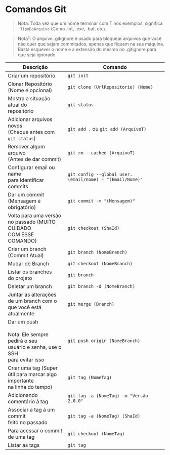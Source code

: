 # Comandos Git

> Nota: Toda vez que um nome terminar com T nos exemplos, significa `.TipoDoArquivo` (Como .txt, .exe, .bat, etc).

> Nota²: O arquivo .gitignore é usado para bloquear arquivos que você não quer que sejam commitados, apenas que fiquem na sua máquina. Basta esquever o nome e a extensão do mesmo no .gitignore para que seja ignorado.

| Descrição | Comando |
| --- | --- |
| Criar um repositório | `git init` |
| Clonar Repositório<br> (Nome é opcional) | `git clone (UrlRepositorio) (Nome)` |
| Mostra a situação atual do<br> repositório | `git status` |
| Adicionar arquivos novos<br>(Cheque antes com `git status`) | `git add .` ou `git add (ArquivoT)` |
| Remover algum arquivo<br> (Antes de dar commit) | `git rm --cached (ArquivoT)` |
| Configurar email ou name<br> para identificar commits | `git config --global user.(email/nome) = "(Email/Nome)"` |
| Dar um commit<br>(Mensagem é obrigatório) | `git commit -m "(Mensagem)"` |
| Volta para uma versão<br> no passado (MUITO CUIDADO<br> COM ESSE COMANDO) | `git checkout (ShaId)`|
| Criar um branch<br>(Commit Atual) | `git branch (NomeBranch)` |
| Mudar de Branch | `git checkout (NomeBranch)` |
| Listar os branches <br> do projeto | `git branch` |
| Deletar um branch | `git branch -d (NomeBranch)` |
| Juntar as alterações <br>de um branch com o<br>que você está <br>atualmente | `git merge (Branch)` |
| Dar um push<br><br> Nota: Ele sempre pedirá o seu<br>usuário e senha, use o SSH<br> para evitar isso| `git push origin (NomeBranch)` |
| Criar uma tag (Super <br>útil para marcar algo importante<br> na linha do tempo) | `git tag (NomeTag)` |
| Adicionando comentário à tag | `git tag -a (NomeTag) -m "Versão 2.0.0"` |
| Associar a tag à um commit<br> feito no passado |  `git tag -a (NomeTag) (ShaId)`|
| Para acessar o commit<br> de uma tag | `git checkout (NomeTag)` |
| Listar as tags | `git tag` |